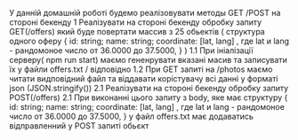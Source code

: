 У данній домашній роботі будемо реалізовувати методы GET /POST на стороні бекенду
1 Реалізувати на стороні бекенду обробку запиту GET(/offers) який буде повертати массив з 25 обьектів ( структура одного оферу
{
id: string;
name: string;
coordinate: [lat, lang] , где lat и lang - рандомоное число от 36.0000 до 37.5000,
}
)
1.1 При ініалізації серверу( npm run start) маємо гененрувати вказані масив та записувати їх у файли offers.txt / відповідно
1.2 При GET запиті на /photos маємо читати видповідний файл та віддавати корістувачу всі данні у форматі json (JSON.stringify())
2.1 Реалізувати на стороні бекенду обробку запиту POST(/offers)
2.1 При виконанні цього запиту з body, яке має структуру
{
id: string;
name: string;
coordinate: [lat, lang] , где lat и lang - рандомоное число от 36.0000 до 37.5000,
}
у файл offers.txt має додаватись відправленний у POST запиті обьєкт
